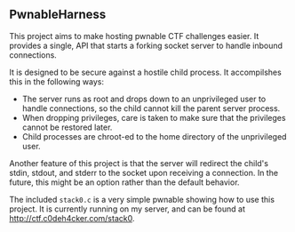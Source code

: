 ## PwnableHarness

This project aims to make hosting pwnable CTF challenges easier. It provides a single, API that starts a forking socket server to handle inbound connections.

It is designed to be secure against a hostile child process. It accompilshes this in the following ways:

* The server runs as root and drops down to an unprivileged user to handle connections, so the child cannot kill the parent server process.
* When dropping privileges, care is taken to make sure that the privileges cannot be restored later.
* Child processes are chroot-ed to the home directory of the unprivileged user.

Another feature of this project is that the server will redirect the child's stdin, stdout, and stderr to the socket upon receiving a connection. In the future, this might be an option rather than the default behavior.

The included `stack0.c` is a very simple pwnable showing how to use this project. It is currently running on my server, and can be found at http://ctf.c0deh4cker.com/stack0.
